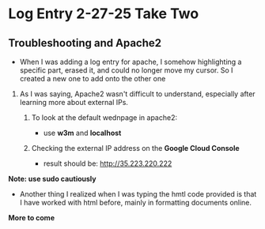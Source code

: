 # Log Entry 2-27-25 Take Two

## Troubleshooting and Apache2

* When I was adding a log entry for apache, I somehow highlighting a specific part, erased 
it, and could no longer move my cursor. So I created a new one to add onto the other one

1. As I was saying, Apache2 wasn't difficult to understand, especially after learning more
about external IPs. 

	1. To look at the default wednpage in apache2:
	
		* use **w3m** and **localhost**

	2. Checking the external IP address on the **Google Cloud Console**

		* result should be: http://35.223.220.222 

**Note: use sudo cautiously**

* Another thing I realized when I was typing the hmtl code provided is that I have worked
with html before, mainly in formatting documents online.

**More to come**
